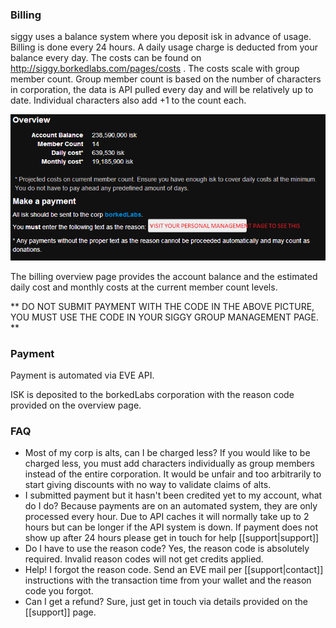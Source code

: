 ### Billing
siggy uses a balance system where you deposit isk in advance of usage. Billing is done every 24 hours. A daily usage charge is deducted from your balance every day. The costs can be found on http://siggy.borkedlabs.com/pages/costs . The costs scale with group member count. Group member count is based on the number of characters in corporation, the data is API pulled every day and will be relatively up to date. Individual characters also add +1 to the count each.

![Billing Overview Screenshot](img/billing-overview.png)

The billing overview page provides the account balance and the estimated daily cost and monthly costs at the current member count levels.

** DO NOT SUBMIT PAYMENT WITH THE CODE IN THE ABOVE PICTURE, YOU MUST USE THE CODE IN YOUR SIGGY GROUP MANAGEMENT PAGE.
**

### Payment

Payment is automated via EVE API.


ISK is deposited to the borkedLabs corporation with the reason code provided on the overview page.

### FAQ
  - Most of my corp is alts, can I be charged less?
If you would like to be charged less, you must add characters individually as group members instead of the entire corporation. It would be unfair and too arbitrarily to start giving discounts with no way to validate claims of alts.
  - I submitted payment but it hasn't been credited yet to my account, what do I do?
Because payments are on an automated system, they are only processed every hour. Due to API caches it will normally take up to 2 hours but can be longer if the API system is down. If payment does not show up after 24 hours please get in touch for help [[support|support]]
  - Do I have to use the reason code?
Yes, the reason code is absolutely required. Invalid reason codes will not get credits applied.
  - Help! I forgot the reason code.
Send an EVE mail per  [[support|contact]] instructions with the transaction time from your wallet and the reason code you forgot.
  - Can I get a refund?
Sure, just get in touch via details provided on the [[support]] page.
